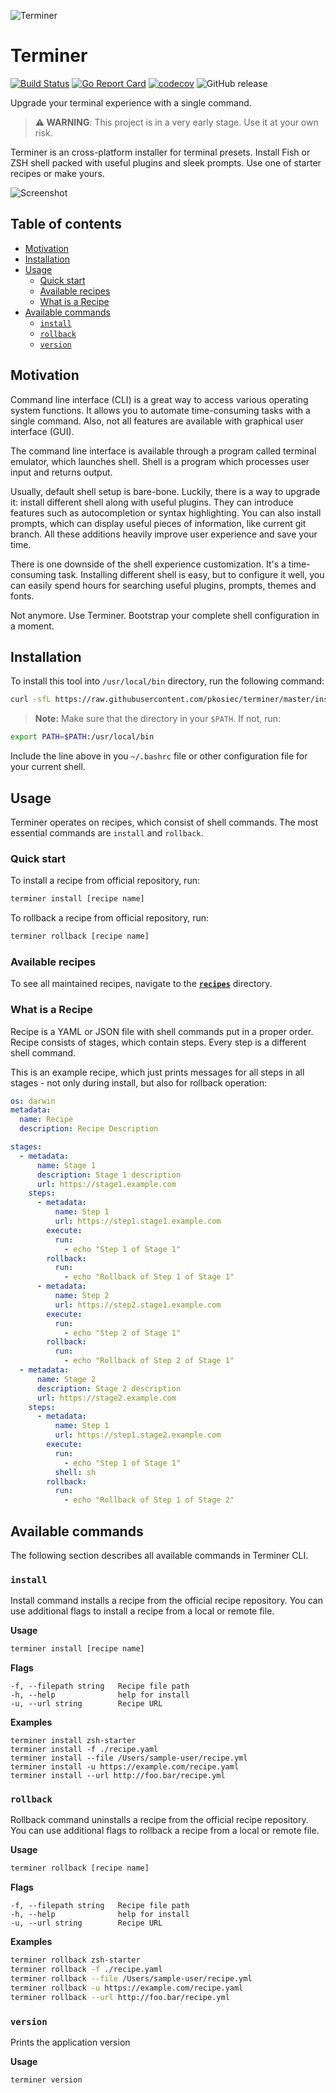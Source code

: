 ![Terminer](./assets/logo.png)

# Terminer

[![Build Status](https://travis-ci.com/pkosiec/terminer.svg?branch=master)](https://travis-ci.com/pkosiec/terminer) [![Go Report Card](https://goreportcard.com/badge/github.com/pkosiec/terminer)](https://goreportcard.com/report/github.com/pkosiec/terminer) [![codecov](https://codecov.io/gh/pkosiec/terminer/branch/master/graph/badge.svg)](https://codecov.io/gh/pkosiec/terminer) ![GitHub release](https://img.shields.io/github/release/pkosiec/terminer.svg)

Upgrade your terminal experience with a single command.

> **:warning: WARNING**: This project is in a very early stage. Use it at your own risk.

Terminer is an cross-platform installer for terminal presets. Install Fish or ZSH shell packed with useful plugins and sleek prompts. Use one of starter recipes or make yours.

![Screenshot](./assets/screenshot.png)

## Table of contents

- [Motivation](#motivation)
- [Installation](#installation)
- [Usage](#usage)
  - [Quick start](#quick-start)
  - [Available recipes](#available-recipes)
  - [What is a Recipe](#what-is-a-recipe)
- [Available commands](#available-commands)
  - [`install`](#install)
  - [`rollback`](#rollback)
  - [`version`](#version)

## Motivation

Command line interface (CLI) is a great way to access various operating system functions. It allows you to automate time-consuming tasks with a single command. Also, not all features are available with graphical user interface (GUI).

The command line interface is available through a program called terminal emulator, which launches shell. Shell is a program which processes user input and returns output.

Usually, default shell setup is bare-bone. Luckily, there is a way to upgrade it: install different shell along with useful plugins. They can introduce features such as autocompletion or syntax highlighting. You can also install prompts, which can display useful pieces of information, like current git branch. All these additions heavily improve user experience and save your time.

There is one downside of the shell experience customization. It's a time-consuming task. Installing different shell is easy, but to configure it well, you can easily spend hours for searching useful plugins, prompts, themes and fonts.

Not anymore. Use Terminer. Bootstrap your complete shell configuration in a moment.

## Installation

To install this tool into `/usr/local/bin` directory, run the following command:

```bash
curl -sfL https://raw.githubusercontent.com/pkosiec/terminer/master/install.sh | sh -s -- -b /usr/local/bin
```


> **Note:** Make sure that the directory in your `$PATH`. If not, run:
```bash
export PATH=$PATH:/usr/local/bin
```

Include the line above in you `~/.bashrc` file or other configuration file for your current shell.

## Usage

Terminer operates on recipes, which consist of shell commands.
The most essential commands are `install` and `rollback`.

### Quick start

To install a recipe from official repository, run:

```bash
terminer install [recipe name]
```

To rollback a recipe from official repository, run:

```bash
terminer rollback [recipe name]
```

### Available recipes

To see all maintained recipes, navigate to the [**`recipes`**](./recipes) directory.

### What is a Recipe

Recipe is a YAML or JSON file with shell commands put in a proper order. Recipe consists of stages, which contain steps. Every step is a different shell command.

This is an example recipe, which just prints messages for all steps in all stages - not only during install, but also for rollback operation:

```yaml
os: darwin
metadata:
  name: Recipe
  description: Recipe Description

stages:
  - metadata:
      name: Stage 1
      description: Stage 1 description
      url: https://stage1.example.com
    steps:
      - metadata:
          name: Step 1
          url: https://step1.stage1.example.com
        execute:
          run:
            - echo "Step 1 of Stage 1"
        rollback:
          run:
            - echo "Rollback of Step 1 of Stage 1"
      - metadata:
          name: Step 2
          url: https://step2.stage1.example.com
        execute:
          run:
            - echo "Step 2 of Stage 1"
        rollback:
          run:
            - echo "Rollback of Step 2 of Stage 1"
  - metadata:
      name: Stage 2
      description: Stage 2 description
      url: https://stage2.example.com
    steps:
      - metadata:
          name: Step 1
          url: https://step1.stage2.example.com
        execute:
          run:
            - echo "Step 1 of Stage 1"
          shell: sh
        rollback:
          run:
            - echo "Rollback of Step 1 of Stage 2"
```

## Available commands

The following section describes all available commands in Terminer CLI.

### `install`

Install command installs a recipe from the official recipe repository. You can use additional flags to install a recipe from a local or remote file.

**Usage**

```bash
terminer install [recipe name]
```

**Flags**

```
-f, --filepath string   Recipe file path
-h, --help              help for install
-u, --url string        Recipe URL
```

**Examples**

```
terminer install zsh-starter
terminer install -f ./recipe.yaml
terminer install --file /Users/sample-user/recipe.yml
terminer install -u https://example.com/recipe.yaml
terminer install --url http://foo.bar/recipe.yml
```

### `rollback`

Rollback command uninstalls a recipe from the official recipe repository. You can use additional flags to rollback a recipe from a local or remote file.

**Usage**

```bash
terminer rollback [recipe name]
```

**Flags**

```
-f, --filepath string   Recipe file path
-h, --help              help for install
-u, --url string        Recipe URL
```

**Examples**

```bash
terminer rollback zsh-starter
terminer rollback -f ./recipe.yaml
terminer rollback --file /Users/sample-user/recipe.yml
terminer rollback -u https://example.com/recipe.yaml
terminer rollback --url http://foo.bar/recipe.yml
```

### `version`

Prints the application version

**Usage**

```bash
terminer version
```

